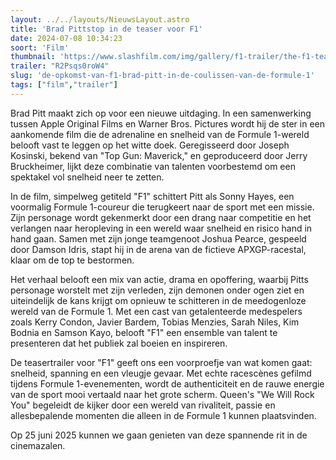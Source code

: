 ```yaml
---
layout: ../../layouts/NieuwsLayout.astro
title: 'Brad Pittstop in de teaser voor F1'
date: 2024-07-08 10:34:23
soort: 'Film'
thumbnail: 'https://www.slashfilm.com/img/gallery/f1-trailer/the-f1-teaser-doesnt-give-the-game-away-1720370469.jpg'
trailer: "R2Psqs0roW4"
slug: 'de-opkomst-van-f1-brad-pitt-in-de-coulissen-van-de-formule-1'
tags: ["film","trailer"]
---
```


Brad Pitt maakt zich op voor een nieuwe uitdaging. In een samenwerking tussen Apple Original Films en Warner Bros. Pictures wordt hij de ster in een aankomende film die de adrenaline en snelheid van de Formule 1-wereld belooft vast te leggen op het witte doek. Geregisseerd door Joseph Kosinski, bekend van "Top Gun: Maverick," en geproduceerd door Jerry Bruckheimer, lijkt deze combinatie van talenten voorbestemd om een spektakel vol snelheid neer te zetten.

In de film, simpelweg getiteld "F1" schittert Pitt als Sonny Hayes, een voormalig Formule 1-coureur die terugkeert naar de sport met een missie. Zijn personage wordt gekenmerkt door een drang naar competitie en het verlangen naar heropleving in een wereld waar snelheid en risico hand in hand gaan. Samen met zijn jonge teamgenoot Joshua Pearce, gespeeld door Damson Idris, stapt hij in de arena van de fictieve APXGP-racestal, klaar om de top te bestormen.

Het verhaal belooft een mix van actie, drama en opoffering, waarbij Pitts personage worstelt met zijn verleden, zijn demonen onder ogen ziet en uiteindelijk de kans krijgt om opnieuw te schitteren in de meedogenloze wereld van de Formule 1. Met een cast van getalenteerde medespelers zoals Kerry Condon, Javier Bardem, Tobias Menzies, Sarah Niles, Kim Bodnia en Samson Kayo, belooft "F1" een ensemble van talent te presenteren dat het publiek zal boeien en inspireren.

De teasertrailer voor "F1" geeft ons een voorproefje van wat komen gaat: snelheid, spanning en een vleugje gevaar. Met echte racescènes gefilmd tijdens Formule 1-evenementen, wordt de authenticiteit en de rauwe energie van de sport mooi vertaald naar het grote scherm. Queen's "We Will Rock You" begeleidt de kijker door een wereld van rivaliteit, passie en allesbepalende momenten die alleen in de Formule 1 kunnen plaatsvinden.

Op 25 juni 2025 kunnen we gaan genieten van deze spannende rit in de cinemazalen.
